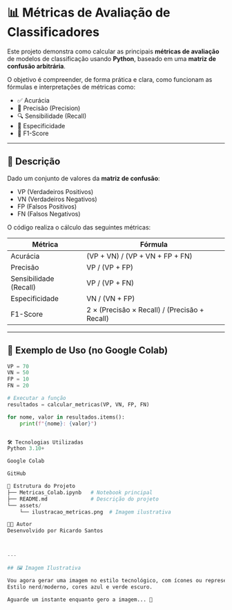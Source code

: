 # 📊 Métricas de Avaliação de Classificadores

Este projeto demonstra como calcular as principais **métricas de avaliação** de modelos de classificação usando **Python**, baseado em uma **matriz de confusão arbitrária**.

O objetivo é compreender, de forma prática e clara, como funcionam as fórmulas e interpretações de métricas como:

- ✅ Acurácia
- 🎯 Precisão (Precision)
- 🔍 Sensibilidade (Recall)
- 🚫 Especificidade
- 📏 F1-Score

---

## 📘 Descrição

Dado um conjunto de valores da **matriz de confusão**:
- VP (Verdadeiros Positivos)
- VN (Verdadeiros Negativos)
- FP (Falsos Positivos)
- FN (Falsos Negativos)

O código realiza o cálculo das seguintes métricas:

| Métrica       | Fórmula                                                                 |
|---------------|-------------------------------------------------------------------------|
| Acurácia      | (VP + VN) / (VP + VN + FP + FN)                                         |
| Precisão      | VP / (VP + FP)                                                          |
| Sensibilidade (Recall) | VP / (VP + FN)                                                |
| Especificidade| VN / (VN + FP)                                                          |
| F1-Score      | 2 × (Precisão × Recall) / (Precisão + Recall)                          |

---

## 🧪 Exemplo de Uso (no Google Colab)

```python
VP = 70
VN = 50
FP = 10
FN = 20

# Executar a função
resultados = calcular_metricas(VP, VN, FP, FN)

for nome, valor in resultados.items():
    print(f"{nome}: {valor}")


🛠️ Tecnologias Utilizadas
Python 3.10+

Google Colab

GitHub

📂 Estrutura do Projeto
├── Metricas_Colab.ipynb   # Notebook principal
├── README.md              # Descrição do projeto
└── assets/
    └── ilustracao_metricas.png  # Imagem ilustrativa

👨‍💻 Autor
Desenvolvido por Ricardo Santos



---

## 🖼️ Imagem Ilustrativa

Vou agora gerar uma imagem no estilo tecnológico, com ícones ou representação gráfica de uma **matriz de confusão**, gráficos e as palavras-chave: *acurácia, precisão, recall, F1-score*.
Estilo nerd/moderno, cores azul e verde escuro.

Aguarde um instante enquanto gero a imagem... 🎨  
